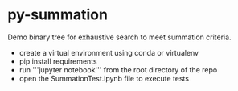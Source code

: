 # py-summation
Demo binary tree for exhaustive search to meet summation criteria.

* create a virtual environment using conda or virtualenv
* pip install requirements
* run '''jupyter notebook''' from the root directory of the repo
* open the SummationTest.ipynb file to execute tests
